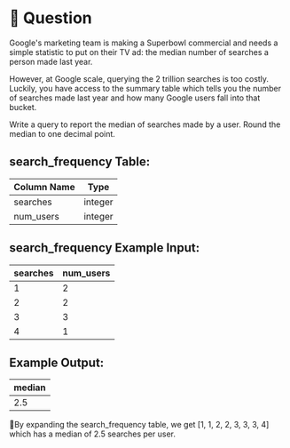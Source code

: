 # 🎁 Question
Google's marketing team is making a Superbowl commercial and needs a simple statistic to put on their TV ad: the median number of searches a person made last year.

However, at Google scale, querying the 2 trillion searches is too costly. Luckily, you have access to the summary table which tells you the number of searches made last year and how many Google users fall into that bucket.

Write a query to report the median of searches made by a user. Round the median to one decimal point.

## search_frequency Table:
|Column Name	|Type|
|----|----|
|searches|	integer|
|num_users	|integer|

## search_frequency Example Input:
|searches	|num_users|
|---|----|
|1|	2|
|2|	2|
|3	|3|
|4|	1|

## Example Output:
|median|
|----|
|2.5|

🌟By expanding the search_frequency table, we get [1, 1, 2, 2, 3, 3, 3, 4] which has a median of 2.5 searches per user.
